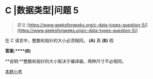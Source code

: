 # C |数据类型|问题 5

> 原文:[https://www.geeksforgeeks.org/c-data-types-question-5/](https://www.geeksforgeeks.org/c-data-types-question-5/)

在 C 语言中，整数和指针的大小必须相同。
**(A)** 真
**(B)** 假

**答案:****(B)**

**说明:**整数和指针的大小取决于编译器。两种尺寸不必相同。

[本题小考](https://www.geeksforgeeks.org/quiz-corner-gq/)
